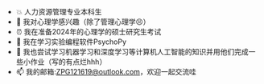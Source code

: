 - 💥 人力资源管理专业本科生
- 👀 我对心理学感兴趣（除了管理心理学😣）
- ⏰ 我在准备2024年的心理学的硕士研究生考试
- 🌻 我在学习实验编程软件PsychoPy
- 🌵 我也尝试学习机器学习和深度学习等计算机人工智能的知识并用他们完成一些小作业（写的有点烂hhh）
- 📫 我的邮箱:ZPG121619@outlook.com，欢迎一起交流哇
